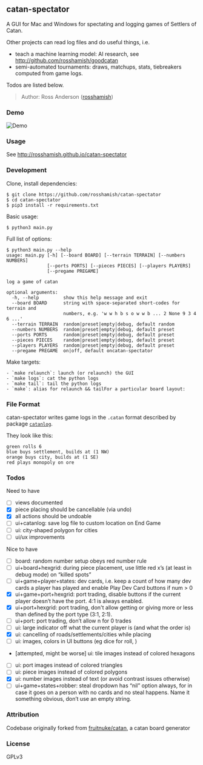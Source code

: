 catan-spectator
---------------

A GUI for Mac and Windows for spectating and logging games of Settlers of Catan.

Other projects can read log files and do useful things, i.e.

* teach a machine learning model: AI research, see http://github.com/rosshamish/goodcatan
* semi-automated tournaments: draws, matchups, stats, tiebreakers computed from game logs.

Todos are listed below.

> Author: Ross Anderson ([rosshamish](https://github.com/rosshamish))

### Demo
![Demo](/doc/gifs/v0.1.3-demo.mov.gif)

### Usage

See http://rosshamish.github.io/catan-spectator

### Development

Clone, install dependencies:
```
$ git clone https://github.com/rosshamish/catan-spectator
$ cd catan-spectator
$ pip3 install -r requirements.txt
```

Basic usage:
```
$ python3 main.py
```

Full list of options:
```
$ python3 main.py --help
usage: main.py [-h] [--board BOARD] [--terrain TERRAIN] [--numbers NUMBERS]
               [--ports PORTS] [--pieces PIECES] [--players PLAYERS]
               [--pregame PREGAME]

log a game of catan

optional arguments:
  -h, --help         show this help message and exit
  --board BOARD      string with space-separated short-codes for terrain and
                     numbers, e.g. 'w w h b s o w w b ... 2 None 9 3 4 6 ...'
  --terrain TERRAIN  random|preset|empty|debug, default random
  --numbers NUMBERS  random|preset|empty|debug, default preset
  --ports PORTS      random|preset|empty|debug, default preset
  --pieces PIECES    random|preset|empty|debug, default preset
  --players PLAYERS  random|preset|empty|debug, default preset
  --pregame PREGAME  on|off, default oncatan-spectator
```

Make targets:
```
- `make relaunch`: launch (or relaunch) the GUI
- `make logs`: cat the python logs
- `make tail`: tail the python logs
- `make`: alias for relaunch && tailFor a particular board layout:
```

### File Format

<!-- remember to update this section in sync with "File Format" in github.com/rosshamish/catan-py/README.md -->

catan-spectator writes game logs in the `.catan` format described by package [`catanlog`](https://github.com/rosshamish/catanlog).

They look like this:

```
green rolls 6
blue buys settlement, builds at (1 NW)
orange buys city, builds at (1 SE)
red plays monopoly on ore
```

### Todos

Need to have
- [ ] views documented
- [x] piece placing should be cancellable (via undo)
- [x] all actions should be undoable
- [ ] ui+catanlog: save log file to custom location on End Game
- [ ] ui: city-shaped polygon for cities
- [ ] ui/ux improvements

Nice to have
- [ ] board: random number setup obeys red number rule
- [ ] ui+board+hexgrid: during piece placement, use little red x’s (at least in debug mode) on “killed spots”
- [ ] ui+game+player+states: dev cards, i.e. keep a count of how many dev cards a player has played and enable Play Dev Card buttons if num > 0
- [x] ui+game+port+hexgrid: port trading, disable buttons if the current player doesn’t have the port. 4:1 is always enabled.
- [x] ui+port+hexgrid: port trading, don't allow getting or giving more or less than defined by the port type (3:1, 2:1).
- [ ] ui+port: port trading, don’t allow n for 0 trades
- [ ] ui: large indicator off what the current player is (and what the order is)
- [x] ui: cancelling of roads/settlements/cities while placing
- [ ] ui: images, colors in UI buttons (eg dice for roll, )
- [attempted, might be worse] ui: tile images instead of colored hexagons
- [ ] ui: port images instead of colored triangles
- [ ] ui: piece images instead of colored polygons
- [x] ui: number images instead of text (or avoid contrast issues otherwise)
- [ ] ui+game+states+robber: steal dropdown has “nil” option always, for in case it goes on a person with no cards and no steal happens. Name it something obvious, don’t use an empty string.

### Attribution

Codebase originally forked from [fruitnuke/catan](https://github.com/fruitnuke/catan), a catan board generator

### License

GPLv3

